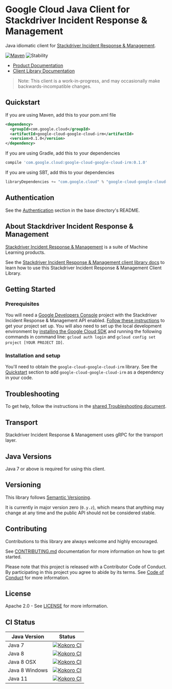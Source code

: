 # Google Cloud Java Client for Stackdriver Incident Response & Management

Java idiomatic client for [Stackdriver Incident Response & Management][api-reference].

[![Maven][maven-version-image]][maven-version-link]
![Stability][stability-image]

- [Product Documentation][product-docs]
- [Client Library Documentation][javadocs]

> Note: This client is a work-in-progress, and may occasionally
> make backwards-incompatible changes.

## Quickstart

[//]: # ({x-version-update-start:google-cloud-irm:released})
If you are using Maven, add this to your pom.xml file
```xml
<dependency>
  <groupId>com.google.cloud</groupId>
  <artifactId>google-cloud-google-cloud-irm</artifactId>
  <version>0.1.0</version>
</dependency>
```
If you are using Gradle, add this to your dependencies
```Groovy
compile 'com.google.cloud:google-cloud-google-cloud-irm:0.1.0'
```
If you are using SBT, add this to your dependencies
```Scala
libraryDependencies += "com.google.cloud" % "google-cloud-google-cloud-irm" % "0.1.0"
```
[//]: # ({x-version-update-end})

## Authentication

See the [Authentication][authentication] section in the base directory's README.

## About Stackdriver Incident Response & Management

[Stackdriver Incident Response & Management][api-reference] is a suite of Machine Learning products.

See the [Stackdriver Incident Response & Management client library docs][javadocs] to learn how to
use this Stackdriver Incident Response & Management Client Library.

## Getting Started

### Prerequisites

You will need a [Google Developers Console][developer-console] project with the
Stackdriver Incident Response & Management API enabled. [Follow these instructions][create-project] to get your
project set up. You will also need to set up the local development environment by
[installing the Google Cloud SDK][cloud-sdk] and running the following commands in command line:
`gcloud auth login` and `gcloud config set project [YOUR PROJECT ID]`.

### Installation and setup

You'll need to obtain the `google-cloud-google-cloud-irm` library.  See the [Quickstart](#quickstart) section
to add `google-cloud-google-cloud-irm` as a dependency in your code.

## Troubleshooting

To get help, follow the instructions in the [shared Troubleshooting document][troubleshooting].

## Transport

Stackdriver Incident Response & Management uses gRPC for the transport layer.

## Java Versions

Java 7 or above is required for using this client.

## Versioning

This library follows [Semantic Versioning](http://semver.org/).

It is currently in major version zero (``0.y.z``), which means that anything may change at any time
and the public API should not be considered stable.

## Contributing

Contributions to this library are always welcome and highly encouraged.

See [CONTRIBUTING.md][contributing] documentation for more information on how to get started.

Please note that this project is released with a Contributor Code of Conduct. By participating in
this project you agree to abide by its terms. See [Code of Conduct][code-of-conduct] for more
information.

## License

Apache 2.0 - See [LICENSE][license] for more information.

## CI Status

Java Version | Status
------------ | ------
Java 7 | [![Kokoro CI][kokoro-badge-image-1]][kokoro-badge-link-1]
Java 8 | [![Kokoro CI][kokoro-badge-image-2]][kokoro-badge-link-2]
Java 8 OSX | [![Kokoro CI][kokoro-badge-image-3]][kokoro-badge-link-3]
Java 8 Windows | [![Kokoro CI][kokoro-badge-image-4]][kokoro-badge-link-4]
Java 11 | [![Kokoro CI][kokoro-badge-image-5]][kokoro-badge-link-5]

[api-reference]: https://cloud.google.com/incident-response/docs/
[product-docs]: https://cloud.google.com/incident-response/
[javadocs]: https://googleapis.dev/java/java-irm/latest
[kokoro-badge-image-1]: http://storage.googleapis.com/cloud-devrel-public/java/badges/java-irm/java7.svg
[kokoro-badge-link-1]: http://storage.googleapis.com/cloud-devrel-public/java/badges/java-irm/java7.html
[kokoro-badge-image-2]: http://storage.googleapis.com/cloud-devrel-public/java/badges/java-irm/java8.svg
[kokoro-badge-link-2]: http://storage.googleapis.com/cloud-devrel-public/java/badges/java-irm/java8.html
[kokoro-badge-image-3]: http://storage.googleapis.com/cloud-devrel-public/java/badges/java-irm/java8-osx.svg
[kokoro-badge-link-3]: http://storage.googleapis.com/cloud-devrel-public/java/badges/java-irm/java8-osx.html
[kokoro-badge-image-4]: http://storage.googleapis.com/cloud-devrel-public/java/badges/java-irm/java8-win.svg
[kokoro-badge-link-4]: http://storage.googleapis.com/cloud-devrel-public/java/badges/java-irm/java8-win.html
[kokoro-badge-image-5]: http://storage.googleapis.com/cloud-devrel-public/java/badges/java-irm/java11.svg
[kokoro-badge-link-5]: http://storage.googleapis.com/cloud-devrel-public/java/badges/java-irm/java11.html
[stability-image]: https://img.shields.io/badge/stability-alpha-orange
[maven-version-image]: https://img.shields.io/maven-central/v/com.google.cloud/google-cloud-google-cloud-irm.svg
[maven-version-link]: https://search.maven.org/search?q=g:com.google.cloud%20AND%20a:google-cloud-google-cloud-irm&core=gav
[authentication]: https://github.com/googleapis/google-cloud-java#authentication
[developer-console]: https://console.developers.google.com/
[create-project]: https://cloud.google.com/resource-manager/docs/creating-managing-projects
[cloud-sdk]: https://cloud.google.com/sdk/
[troubleshooting]: https://github.com/googleapis/google-cloud-common/blob/master/troubleshooting/readme.md#troubleshooting
[contributing]: https://github.com/googleapis/java-irm/blob/master/CONTRIBUTING.md
[code-of-conduct]: https://github.com/googleapis/java-irm/blob/master/CODE_OF_CONDUCT.md#contributor-code-of-conduct
[license]: https://github.com/googleapis/java-irm/blob/master/LICENSE